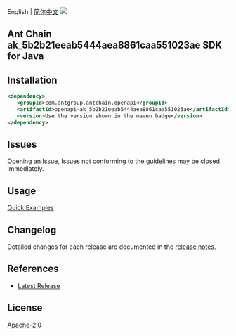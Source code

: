 English | [简体中文](README-CN.md)
![](https://aliyunsdk-pages.alicdn.com/icons/AlibabaCloud.svg)

## Ant Chain ak_5b2b21eeab5444aea8861caa551023ae SDK for Java

## Installation

```xml
<dependency>
   <groupId>com.antgroup.antchain.openapi</groupId>
   <artifactId>openapi-ak_5b2b21eeab5444aea8861caa551023ae</artifactId>
   <version>Use the version shown in the maven badge</version>
</dependency>
```

## Issues
[Opening an Issue](https://github.com/alipay/antchain-openapi-prod-sdk/issues/new), Issues not conforming to the guidelines may be closed immediately.

## Usage
[Quick Examples](https://github.com/alipay/antchain-openapi-prod-sdk/blob/master/docs/0-Examples-EN.md#quick-examples)

## Changelog
Detailed changes for each release are documented in the [release notes](./ChangeLog.txt).

## References
* [Latest Release](https://github.com/alipay/antchain-openapi-prod-sdk/)

## License
[Apache-2.0](http://www.apache.org/licenses/LICENSE-2.0)
